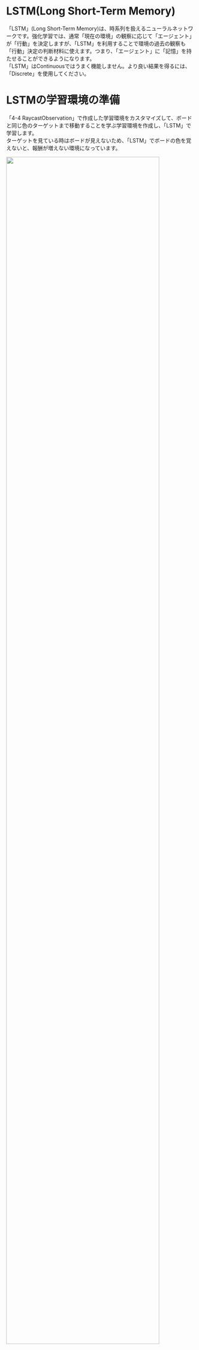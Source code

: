 # LSTM(Long Short-Term Memory)

「LSTM」(Long Short-Term Memory)は、時系列を扱えるニューラルネットワークです。強化学習では、通常「現在の環境」の観察に応じて「エージェント」が「行動」を決定しますが、「LSTM」を利用することで環境の過去の観察も「行動」決定の判断材料に使えます。つまり、「エージェント」に「記憶」を持たせることができるようになります。  
「LSTM」はContinuousではうまく機能しません。より良い結果を得るには、「Discrete」を使用してください。

# LSTMの学習環境の準備

「4-4 RaycastObservation」で作成した学習環境をカスタマイズして、ボードと同じ色のターゲットまで移動することを学ぶ学習環境を作成し、「LSTM」で学習します。  
ターゲットを見ている時はボードが見えないため、「LSTM」でボードの色を覚えないと、報酬が増えない環境になっています。


<img src="images/4_.png" width="90%" alt="" title="">



|項目|説明|
|---|---|
|観察|・Vector Observation(サイズ2)<br>0:RollerAgentのX速度<br>1:RollerAgentのZ速度<br>・Raycast Observation(スタック2)|
|行動|・Discrete(サイズ1)<br>0:移動(0:,1:,2:,3:,4:)|
|報酬|・ステップ毎:-0.0005<br>・ボードの色と同じ色のターゲットに到達した時に +1.0(エピソード完了)<br>・ボードの色と違う色のターゲットに到達した時に -0.2(エピソード完了)|
|決定|・5ステップ毎


`RaycastAgent.cs`
```cs

```

# LSTMの学習設定ファイルの設定

`LstmEx.yaml`
```yaml

```




